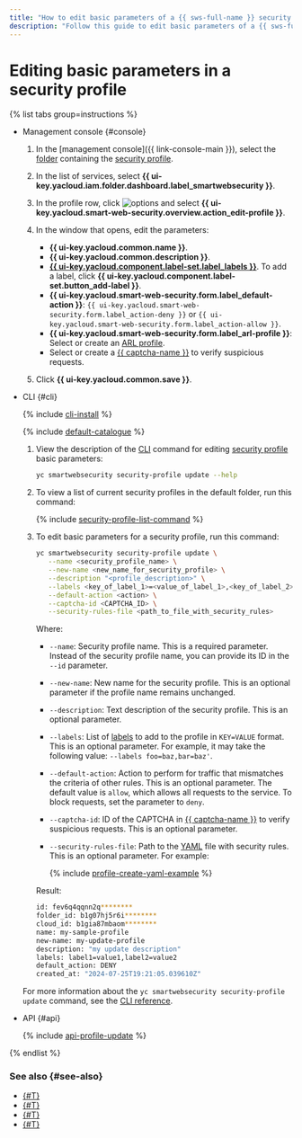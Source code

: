 ```yaml
---
title: "How to edit basic parameters of a {{ sws-full-name }} security profile"
description: "Follow this guide to edit basic parameters of a {{ sws-full-name }} security profile."
---
```


# Editing basic parameters in a security profile

{% list tabs group=instructions %}

- Management console {#console}

   1. In the [management console]({{ link-console-main }}), select the [folder](../../resource-manager/concepts/resources-hierarchy.md#folder) containing the [security profile](../concepts/profiles.md).
   1. In the list of services, select **{{ ui-key.yacloud.iam.folder.dashboard.label_smartwebsecurity }}**.
   1. In the profile row, click ![options](../../_assets/console-icons/ellipsis.svg) and select **{{ ui-key.yacloud.smart-web-security.overview.action_edit-profile }}**.
   1. In the window that opens, edit the parameters:

      * **{{ ui-key.yacloud.common.name }}**​.
      * **{{ ui-key.yacloud.common.description }}**​.
      * [**{{ ui-key.yacloud.component.label-set.label_labels }}**](../../resource-manager/concepts/labels.md). To add a label, click **{{ ui-key.yacloud.component.label-set.button_add-label }}**.
      * **{{ ui-key.yacloud.smart-web-security.form.label_default-action }}**: `{{ ui-key.yacloud.smart-web-security.form.label_action-deny }}` or `{{ ui-key.yacloud.smart-web-security.form.label_action-allow }}`.
      * **{{ ui-key.yacloud.smart-web-security.form.label_arl-profile }}**: Select or create an [ARL profile](../concepts/arl.md).
      * Select or create a [{{ captcha-name }}](../../smartcaptcha/) to verify suspicious requests.
   1. Click **{{ ui-key.yacloud.common.save }}**.

- CLI {#cli}

   {% include [cli-install](../../_includes/cli-install.md) %}

   {% include [default-catalogue](../../_includes/default-catalogue.md) %}

   1. View the description of the [CLI](../../cli/quickstart.md) command for editing [security profile](../concepts/profiles.md) basic parameters:

      ```bash
      yc smartwebsecurity security-profile update --help
      ```

   1. To view a list of current security profiles in the default folder, run this command:

      {% include [security-profile-list-command](../../_includes/smartwebsecurity/security-profile-list-command.md) %}

   1. To edit basic parameters for a security profile, run this command:

      ```bash
      yc smartwebsecurity security-profile update \
         --name <security_profile_name> \
         --new-name <new_name_for_security_profile> \
         --description "<profile_description>" \
         --labels <key_of_label_1>=<value_of_label_1>,<key_of_label_2>=<value_of_label_2>,...,<key_of_label_n>=<value_of_label_n> \
         --default-action <action> \
         --captcha-id <CAPTCHA_ID> \
         --security-rules-file <path_to_file_with_security_rules>
      ```

      Where:

      * `--name`: Security profile name. This is a required parameter. Instead of the security profile name, you can provide its ID in the `--id` parameter.
      * `--new-name`: New name for the security profile. This is an optional parameter if the profile name remains unchanged.
      * `--description`: Text description of the security profile. This is an optional parameter.
      * `--labels`: List of [labels](../../resource-manager/concepts/labels.md) to add to the profile in `KEY=VALUE` format. This is an optional parameter. For example, it may take the following value: `--labels foo=baz,bar=baz'`.
      * `--default-action`: Action to perform for traffic that mismatches the criteria of other rules. This is an optional parameter. The default value is `allow`, which allows all requests to the service. To block requests, set the parameter to `deny`.
      * `--captcha-id`: ID of the CAPTCHA in [{{ captcha-name }}](../../smartcaptcha/) to verify suspicious requests. This is an optional parameter.
      * `--security-rules-file`: Path to the [YAML](https://en.wikipedia.org/wiki/YAML) file with security rules. This is an optional parameter. For example:

         {% include [profile-create-yaml-example](../../_includes/smartwebsecurity/profile-create-yaml-example.md) %}

      Result:

      ```bash
      id: fev6q4qqnn2q********
      folder_id: b1g07hj5r6i********
      cloud_id: b1gia87mbaom********
      name: my-sample-profile
      new-name: my-update-profile
      description: "my update description"
      labels: label1=value1,label2=value2
      default_action: DENY
      created_at: "2024-07-25T19:21:05.039610Z"
      ```

   For more information about the `yc smartwebsecurity security-profile update` command, see the [CLI reference](../../cli/cli-ref/managed-services/smartwebsecurity/security-profile/update.md).

- API {#api}

   {% include [api-profile-update](../../_includes/smartwebsecurity/api-profile-update.md) %}

{% endlist %}

### See also {#see-also}

* [{#T}](rule-add.md)
* [{#T}](rule-update.md)
* [{#T}](host-connect.md)
* [{#T}](profile-delete.md)
